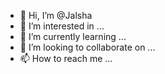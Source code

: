 - 👋 Hi, I’m @Jalsha
- 👀 I’m interested in ...
- 🌱 I’m currently learning ...
- 💞️ I’m looking to collaborate on ...
- 📫 How to reach me ...

<!---
Jalsha/Jalsha is a ✨ special ✨ repository because its `README.md` (this file) appears on your GitHub profile.
You can click the Preview link to take a look at your changes.
--->
